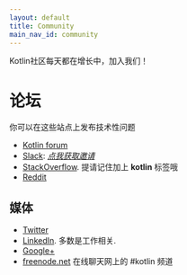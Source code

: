 ```yaml
---
layout: default
title: Community
main_nav_id: community
---
```


Kotlin社区每天都在增长中，加入我们！

# 论坛

你可以在这些站点上发布技术性问题

- [Kotlin forum](https://discuss.kotlinlang.org/)
- [Slack](http://kotlinlang.slack.com): [*点我获取邀请*](http://kotlinslackin.herokuapp.com)
- [StackOverflow](http://stackoverflow.com/questions/tagged/kotlin). 提请记住加上 **kotlin** 标签哦
- [Reddit](http://www.reddit.com/r/Kotlin/)

## 媒体

- [Twitter](http://twitter.com/kotlin)
- [LinkedIn](https://www.linkedin.com/groups/Kotlin-Developers-7417237?gid=7417237&mostPopular=&trk=tyah&trkInfo=tarId%3A1404329340748%2Ctas%3Akotlin%2Cidx%3A2-1-6). 多数是工作相关.
- [Google+](https://plus.google.com/communities/104597899765146112928)
- [freenode.net](http://freenode.net) 在线聊天网上的 #kotlin 频道


